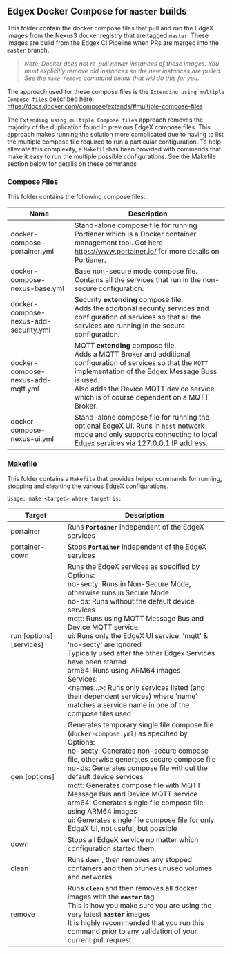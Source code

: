 ## Edgex Docker Compose for `master` builds

This folder contain the docker compose files that pull and run the EdgeX images from the Nexus3 docker registry that are tagged `master`. These images are build from the Edgex CI Pipeline when PRs are merged into the `master` branch.

> *Note: Docker does not re-pull newer instances of these images. You must explicitly remove old instances so the new instances are pulled. See the `make remove` command below that will do this for you.*

The approach used for these compose files is the `Extending using multiple Compose files` described here: https://docs.docker.com/compose/extends/#multiple-compose-files

The `Extending using multiple Compose files` approach removes the majority of the duplication found in previous EdgeX compose files. This approach makes running the solution more complicated due to having to list the multiple compose file required to run a particular configuration. To help alleviate this complexity, a `Makefile`has been provided with commands that make it easy to run the multiple possible configurations. See the Makefile section below for details on these commands

### Compose Files

This folder contains the following compose files:

| Name                                  | Description                                                  |
| ------------------------------------- | ------------------------------------------------------------ |
| docker-compose-portainer.yml          | Stand-alone compose file for running Portianer which is a  Docker container management tool. Got here https://www.portainer.io/ for more details on Portianer. |
| docker-compose-nexus-base.yml         | Base non-secure mode compose file. <br />Contains all the services that run in the non-secure configuration. |
| docker-compose-nexus-add-security.yml | Security **extending** compose file.<br />Adds the additional security services and configuration of services so that all the services are running in the secure configuration. |
| docker-compose-nexus-add-mqtt.yml     | MQTT **extending** compose file.<br />Adds a MQTT Broker and additional configuration of services so that the `MQTT` implementation of the Edgex Message Buss is used.<br />Also adds the Device MQTT device service which is of course dependent on a MQTT Broker. |
| docker-compose-nexus-ui.yml           | Stand-alone compose file for running the optional EdgeX UI. Runs in `host` network mode and only supports connecting to local Edgex services via 127.0.0.1 IP address. |

### Makefile

This folder contains a `Makefile` that provides helper commands for running, stopping and cleaning the various EdgeX configurations.

```
Usage: make <target> where target is:
```

| Target                   | Description                                                  |
| ------------------------ | ------------------------------------------------------------ |
| portainer                | Runs **`Portainer`** independent of the EdgeX services       |
| portainer-down           | Stops **`Portainer`** independent of the EdgeX services      |
| run [options] [services] | Runs the EdgeX services as specified by<br />Options:<br />    no-secty:    Runs in Non-Secure Mode, otherwise runs in Secure Mode<br />    no-ds:         Runs without the default device services<br />    mqtt:           Runs using MQTT Message Bus and Device MQTT service<br />    ui:                Runs only the EdgeX UI service. 'mqtt' & 'no-secty' are ignored<br />                        Typically used after the other Edgex Services have been started<br />    arm64:        Runs using ARM64 images<br />Services:<br />    <names...>: Runs only services listed (and their dependent services) where 'name'<br />                          matches a service name in one of the compose files used |
| gen [options]            | Generates temporary single file compose file (`docker-compose.yml`) as specified by<br />Options:<br />    no-secty:    Generates non-secure compose file, otherwise generates secure compose file<br />    no-ds:        Generates compose file without the default device services<br />    mqtt:          Generates compose file with MQTT Message Bus and Device MQTT service<br />    arm64:       Generates single file compose file using ARM64 images<br />    ui:                Generates single file compose file for only EdgeX UI, not useful, but possible<br /> |
| down                     | Stops all EdgeX service no matter which configuration started them |
| clean                    | Runs **`down`** , then removes any stopped containers and then prunes unused volumes and networks |
| remove                   | Runs **`clean`** and then removes all docker images with the **`master`** tag <br />This is how you make sure you are using the very latest **`master`** images<br />It is highly recommended that you run this command prior to any validation of your current pull request |
